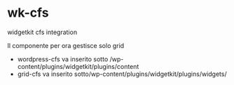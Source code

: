# wk-cfs
widgetkit cfs integration

Il componente per ora gestisce solo grid

* wordpress-cfs va inserito sotto /wp-content/plugins/widgetkit/plugins/content
* grid-cfs va inserito sotto/wp-content/plugins/widgetkit/plugins/widgets/
